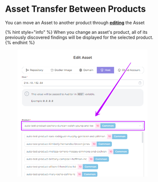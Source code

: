 # Asset Transfer Between Products

You can move an Asset to another product through [**editing**](assets-view.md#actions-on-assets) the Asset

{% hint style="info" %}
When you change an asset's product, all of its previously discovered findings will be displayed for the selected product.
{% endhint %}

<figure><img src="../../.gitbook/assets/image.png" alt=""><figcaption></figcaption></figure>
